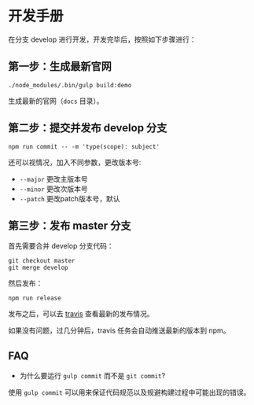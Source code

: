 # 开发手册

在分支 develop 进行开发，开发完毕后，按照如下步骤进行：

## 第一步：生成最新官网

```
./node_modules/.bin/gulp build:demo
```

生成最新的官网（`docs` 目录）。

## 第二步：提交并发布 develop 分支

```
npm run commit -- -m 'type(scope): subject'
```

还可以视情况，加入不同参数，更改版本号:

- `--major` 更改主版本号
- `--minor` 更改次版本号
- `--patch` 更改patch版本号，默认

## 第三步：发布 master 分支

首先需要合并 develop 分支代码：

```
git checkout master
git merge develop
```

然后发布：

```
npm run release
```

发布之后，可以去 [travis](https://travis-ci.com/laixiangran/ng-xdesign-test) 查看最新的发布情况。

如果没有问题，过几分钟后，travis 任务会自动推送最新的版本到 npm。

## FAQ

- 为什么要运行 `gulp commit` 而不是 `git commit`?

使用 `gulp commit` 可以用来保证代码规范以及规避构建过程中可能出现的错误。
